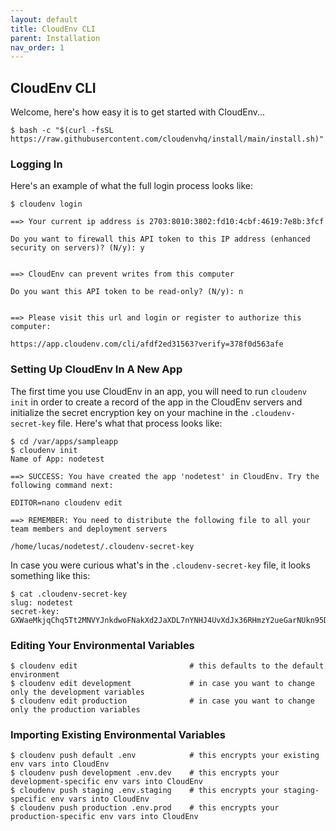 ```yaml
---
layout: default
title: CloudEnv CLI
parent: Installation
nav_order: 1
---
```


## CloudEnv CLI

Welcome, here's how easy it is to get started with CloudEnv...

```console
$ bash -c "$(curl -fsSL https://raw.githubusercontent.com/cloudenvhq/install/main/install.sh)"
```

### Logging In

Here's an example of what the full login process looks like:

```console
$ cloudenv login

==> Your current ip address is 2703:8010:3802:fd10:4cbf:4619:7e8b:3fcf

Do you want to firewall this API token to this IP address (enhanced security on servers)? (N/y): y


==> CloudEnv can prevent writes from this computer

Do you want this API token to be read-only? (N/y): n


==> Please visit this url and login or register to authorize this computer: 

https://app.cloudenv.com/cli/afdf2ed31563?verify=378f0d563afe
```

### Setting Up CloudEnv In A New App

The first time you use CloudEnv in an app, you will need to run `cloudenv init` in order to create a record of the app in the CloudEnv servers and initialize the secret encryption key on your machine in the `.cloudenv-secret-key` file. Here's what that process looks like:

```console
$ cd /var/apps/sampleapp
$ cloudenv init
Name of App: nodetest

==> SUCCESS: You have created the app 'nodetest' in CloudEnv. Try the following command next:

EDITOR=nano cloudenv edit

==> REMEMBER: You need to distribute the following file to all your team members and deployment servers

/home/lucas/nodetest/.cloudenv-secret-key
```

In case you were curious what's in the `.cloudenv-secret-key` file, it looks something like this:

```console
$ cat .cloudenv-secret-key
slug: nodetest
secret-key: GXWaeMkjqChq5Tt2MNVYJnkdwoFNakXd2JaXDL7nYNHJ4UvXdJx36RHmzY2ueGarNUkn95DaRkBKKcyNhX9pvcqY8NfwTu8Lfc97Rcc3DYbZaX5iRyqVVY2jZyrYPpKhiMf8bFTAxmHkVT7WvJ2owBb7JyAEHG3oYdFEusW8oPFuKcHb4uvrijo9DQehmQrUJ3fDPCx3zfAu2WALk3M9uiGj6JLVpce7aiCEfVghZhdKZyUycqyccNxbzx6a8SoM
```

### Editing Your Environmental Variables

```console
$ cloudenv edit                         # this defaults to the default environment
$ cloudenv edit development             # in case you want to change only the development variables
$ cloudenv edit production              # in case you want to change only the production variables
```

### Importing Existing Environmental Variables

```console
$ cloudenv push default .env            # this encrypts your existing env vars into CloudEnv
$ cloudenv push development .env.dev    # this encrypts your development-specific env vars into CloudEnv
$ cloudenv push staging .env.staging    # this encrypts your staging-specific env vars into CloudEnv
$ cloudenv push production .env.prod    # this encrypts your production-specific env vars into CloudEnv
```
